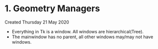 # 1. Geometry Managers
Created Thursday 21 May 2020


* Everything in Tk is a window. All windows are hierarchical(Tree).
* The mainwindow has no parent, all other windows may/may not have windows.


